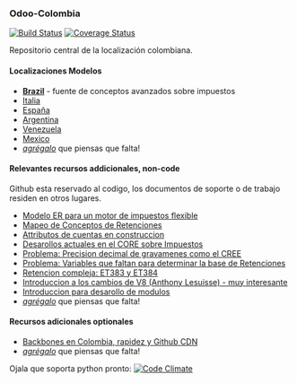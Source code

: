 ### Odoo-Colombia

[![Build Status](https://travis-ci.org/odoo-colombia/odoo-colombia.svg?branch=master)](https://travis-ci.org/odoo-colombia/odoo-colombia) [![Coverage Status](https://coveralls.io/repos/odoo-colombia/odoo-colombia/badge.png)](https://coveralls.io/r/odoo-colombia/odoo-colombia)

Repositorio central de la localización colombiana.


#### Localizaciones Modelos

- **[Brazil](https://github.com/openerpbrasil/l10n_br_core)** - fuente de conceptos avanzados sobre impuestos
- [Italia](http://bazaar.launchpad.net/~openobject-italia-core-devs/openobject-italia/italian-addons-7.0/files)
- [España](http://bazaar.launchpad.net/~openerp-spain-team/openerp-spain/7.0/files)
- [Argentina](http://bazaar.launchpad.net/~openerp-l10n-ar-localization/openerp-l10n-ar-localization/trunk/files)
- [Venezuela](https://github.com/odoo-venezuela/odoo-venezuela)
- [Mexico](http://bazaar.launchpad.net/~openerp-mexico-maintainer/openerp-mexico-localization/trunk/files)
- *[agrégalo](https://github.com/odoo-colombia/odoo-colombia/edit/master/README.md)* que piensas que falta!


#### Relevantes recursos addicionales, non-code
Github esta reservado al codigo, los documentos de soporte o de trabajo residen en otros lugares.

- [Modelo ER para un motor de impuestos flexible](https://www.draw.io/?#G0B9cHHbqndJcAcjRPdzZUWVdNc3M)
- [Mapeo de Conceptos de Retenciones](https://docs.google.com/spreadsheets/d/1XmY7gPa6mYnhTDgcjXyu3Mr8oS9i_7fuSGhKaL2k7Gc/edit?usp=drive_web)
- [Attributos de cuentas en construccion](https://docs.google.com/spreadsheets/d/1rLx4h8SkxwPeNirj8sr_MU2IBp39X4v2s-vbFCYE3l8/edit)
- [Desarollos actuales en el CORE sobre Impuestos](https://github.com/odoo/odoo/pull/219)
- [Problema: Precision decimal de gravamenes como el CREE](https://github.com/odoo/odoo/pull/178)
- [Problema: Variables que faltan para determinar la base de Retenciones](https://github.com/odoo/odoo/issues/187)
- [Retencion compleja: ET383 y ET384](https://docs.google.com/document/d/1AqFQevCE_hXoTyljRY7E3BMVrDPAmNzXVBBvKVA6Ojc/edit#)
- [Introduccion a los cambios de V8 (Anthony Lesuisse) - muy interesante](https://www.youtube.com/watch?v=0GUxV85DDm4&feature=share&t=1h58m20s)
- [Introduccion para desarollo de modulos](http://www.youtube.com/watch?v=0GUxV85DDm4&feature=share&t=5h47m38s)
- *[agrégalo](https://github.com/odoo-colombia/odoo-colombia/edit/master/README.md)* que piensas que falta!

#### Recursos adicionales optionales
- [Backbones en Colombia, rapidez y Github CDN](https://github.com/odoo/odoo/issues/32)
- *[agrégalo](https://github.com/odoo-colombia/odoo-colombia/edit/master/README.md)* que piensas que falta!

Ojala que soporta python pronto: [![Code Climate](https://codeclimate.com/github/odoo-colombia/odoo-colombia.png)](https://codeclimate.com/github/odoo-colombia/odoo-colombia)

